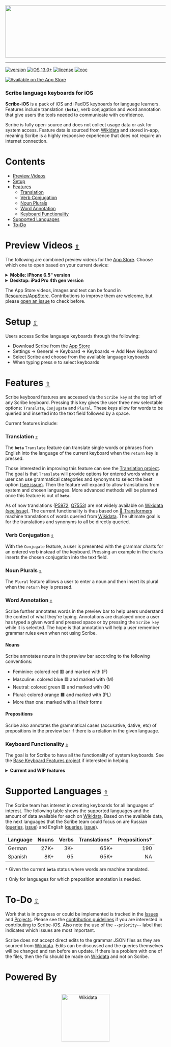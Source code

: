<div align="center">
  <a href="https://github.com/scribe-org/Scribe-iOS"><img src="https://github.com/scribe-org/Scribe-iOS/blob/main/Resources/Scribe/Scribe-iOS_logo_transparent.png" width=624 height=164></a>
</div>

---

[![version](https://img.shields.io/github/v/release/scribe-org/Scribe-iOS?color=%2300550&sort=semver)](https://github.com/scribe-org/Scribe-iOS/releases/)
[![iOS 13.0+](https://img.shields.io/badge/iOS-13.0%2B-blue.svg)](https://apps.apple.com/app/scribe-language-keyboards/id1596613886)
[![license](https://img.shields.io/github/license/scribe-org/Scribe-iOS.svg)](https://github.com/scribe-org/Scribe-iOS/blob/main/LICENSE.txt)
[![coc](https://img.shields.io/badge/coc-Contributor%20Covenant-ff69b4.svg)](https://github.com/scribe-org/Scribe-iOS/blob/main/.github/CODE_OF_CONDUCT.md)

[![Available on the App Store](http://cl.ly/WouG/Download_on_the_App_Store_Badge_US-UK_135x40.svg)](https://apps.apple.com/app/scribe-language-keyboards/id1596613886)

### Scribe language keyboards for iOS

**Scribe-iOS** is a pack of iOS and iPadOS keyboards for language learners. Features include translation **`(beta)`**, verb conjugation and word annotation that give users the tools needed to communicate with confidence.

Scribe is fully open-source and does not collect usage data or ask for system access. Feature data is sourced from [Wikidata](https://www.wikidata.org/) and stored in-app, meaning Scribe is a highly responsive experience that does not require an internet connection.

# **Contents**<a id="contents"></a>

- [Preview Videos](#preview-videos)
- [Setup](#setup)
- [Features](#features)
  - [Translation](#translation)
  - [Verb Conjugation](#verb-conjugation)
  - [Noun Plurals](#noun-plurals)
  - [Word Annotation](#word-annotation)
  - [Keyboard Functionality](#keyboard-functionality)
- [Supported Languages](#supported-languages)
- [To-Do](#to-do)

# Preview Videos [`⇧`](#contents) <a id="preview-videos"></a>

The following are combined preview videos for the [App Store](https://apps.apple.com/app/scribe-language-keyboards/id1596613886). Choose which one to open based on your current device:

<details><summary><strong>Mobile: iPhone 6.5" version</strong></summary>
<p>

https://user-images.githubusercontent.com/24387426/143763293-439fe6c8-e417-4f76-9a32-cedecc057490.mov

</p>
</details>

<details><summary><strong>Desktop: iPad Pro 4th gen version</strong></summary>
<p>

https://user-images.githubusercontent.com/24387426/143763680-16931dda-0d5e-4029-b1a9-f293bc1f1bba.mp4

</p>
</details>

The App Store videos, images and text can be found in [Resources/AppStore](https://github.com/scribe-org/Scribe-iOS/blob/main/Resources/AppStore/). Contributions to improve them are welcome, but please [open an issue](https://github.com/scribe-org/Scribe-iOS/issues/new) to check before.

# Setup [`⇧`](#contents) <a id="setup"></a>

Users access Scribe language keyboards through the following:

- Download Scribe from the [App Store](https://apps.apple.com/app/scribe-language-keyboards/id1596613886)
- Settings -> General -> Keyboard -> Keyboards -> Add New Keyboard
- Select Scribe and choose from the available language keyboards
- When typing press `🌐` to select keyboards

# Features [`⇧`](#contents) <a id="features"></a>

Scribe keyboard features are accessed via the `Scribe key` at the top left of any Scribe keyboard. Pressing this key gives the user three new selectable options: `Translate`, `Conjugate` and `Plural`. These keys allow for words to be queried and inserted into the text field followed by a space.

Current features include:

### Translation [`⇧`](#contents) <a id="translation"></a>

The **`beta`** `Translate` feature can translate single words or phrases from English into the language of the current keyboard when the `return` key is pressed.

Those interested in improving this feature can see the [Translation project](https://github.com/scribe-org/Scribe-iOS/projects/1). The goal is that `Translate` will provide options for entered words where a user can use grammatical categories and synonyms to select the best option [(see issue)](https://github.com/scribe-org/Scribe-iOS/issues/49). Then the feature will expand to allow translations from system and chosen languages. More advanced methods will be planned once this feature is out of **`beta`**.

As of now translations ([P5972](https://www.wikidata.org/wiki/Property:P5972), [Q7553](https://www.wikidata.org/wiki/Q7553)) are not widely available on [Wikidata](https://www.wikidata.org/) [(see issue)](https://github.com/scribe-org/Scribe-iOS/issues/40). The current functionality is thus based on [🤗 Transformers](https://github.com/huggingface/transformers) machine translations of words queried from [Wikidata](https://www.wikidata.org/). The ultimate goal is for the translations and synonyms to all be directly queried.

### Verb Conjugation [`⇧`](#contents) <a id="verb-conjugation"></a>

With the `Conjugate` feature, a user is presented with the grammar charts for an entered verb instead of the keyboard. Pressing an example in the charts inserts the chosen conjugation into the text field.

### Noun Plurals [`⇧`](#contents) <a id="noun-plurals"></a>

The `Plural` feature allows a user to enter a noun and then insert its plural when the `return` key is pressed.

### Word Annotation [`⇧`](#contents) <a id="word-annotation"></a>

Scribe further annotates words in the preview bar to help users understand the context of what they're typing. Annotations are displayed once a user has typed a given word and pressed space or by pressing the `Scribe key` while it is selected. The hope is that annotation will help a user remember grammar rules even when not using Scribe.

#### Nouns

Scribe annotates nouns in the preview bar according to the following conventions:

- Feminine: colored red 🟥 and marked with (F)
- Masculine: colored blue 🟦 and marked with (M)
- Neutral: colored green 🟩 and marked with (N)
- Plural: colored orange 🟧 and marked with (PL)
- More than one: marked with all their forms

#### Prepositions

Scribe also annotates the grammatical cases (accusative, dative, etc) of prepositions in the preview bar if there is a relation in the given language.

### Keyboard Functionality [`⇧`](#contents) <a id="keyboard-functionality"></a>

The goal is for Scribe to have all the functionality of system keyboards. See the [Base Keyboard Features project](https://github.com/scribe-org/Scribe-iOS/projects/6) if interested in helping.

<details><summary><strong>Current and WIP features</strong></summary>
<p>

- iPhone and iPad support
- Dynamic layouts for cross-device performance
- Portrait and landscape modes
- Dark mode compatibility
- Auto-capitalization following `.`, `?` and `!`
- The double space period shortcut
- Typing `'` returns to the alphabetic keyboard
- Typing `,`, `?` or `!` and then `space` returns to the alphabetic keyboards
- Hold-to-select characters [(WIP - see project)](https://github.com/scribe-org/Scribe-iOS/projects/2)

</p>
</details>

# Supported Languages [`⇧`](#contents) <a id="supported-languages"></a>

The Scribe team has interest in creating keyboards for all languages of interest. The following table shows the supported languages and the amount of data available for each on [Wikidata](https://www.wikidata.org/). Based on the available data, the next languages that the Scribe team could focus on are Russian ([queries](https://github.com/scribe-org/Scribe-iOS/blob/main/Data/Russian/), [issue](https://github.com/scribe-org/Scribe-iOS/issues/6)) and English ([queries](https://github.com/scribe-org/Scribe-iOS/blob/main/Data/English/), [issue](https://github.com/scribe-org/Scribe-iOS/issues/7)).

| Language | Nouns | Verbs | Translations\* | Prepositions† |
| :------- | ----: | ----: | -------------: | ------------: |
| German   |  27K+ |   3K+ |           65K+ |           190 |
| Spanish  |   8K+ |    65 |           65K+ |            NA |

`*` Given the current **`beta`** status where words are machine translated.

`†` Only for languages for which preposition annotation is needed.

# To-Do [`⇧`](#contents) <a id="to-do"></a>

Work that is in progress or could be implemented is tracked in the [Issues](https://github.com/scribe-org/Scribe-iOS/issues) and [Projects](https://github.com/scribe-org/Scribe-iOS/projects). Please see the [contribution guidelines](https://github.com/scribe-org/Scribe-iOS/blob/main/.github/CONTRIBUTING.md) if you are interested in contributing to Scribe-iOS. Also note the use of the `--priority--` label that indicates which issues are most important.

Scribe does not accept direct edits to the grammar JSON files as they are sourced from [Wikidata](https://www.wikidata.org/). Edits can be discussed and the queries themselves will be changed and ran before an update. If there is a problem with one of the files, then the fix should be made on [Wikidata](https://www.wikidata.org/) and not on Scribe.

# Powered By

<div align="center">
  <br>
  <a href="https://www.wikidata.org/"><img height="150" src="https://github.com/scribe-org/Scribe-iOS/blob/main/Resources/GitHub/Images/wikidata_logo.png" alt="Wikidata"></a>
  <br>
</div>
